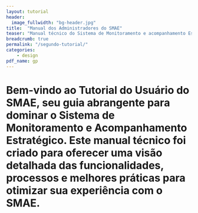 ```yaml
---
layout: tutorial
header:
  image_fullwidth: "bg-header.jpg"
title:  "Manual dos Administradores do SMAE"
teaser: "Manual técnico do Sistema de Monitoramento e acompanhamento Estratégico."
breadcrumb: true
permalink: "/segundo-tutorial/"
categories:
    - design
pdf_name: gp
---
```


# Bem-vindo ao Tutorial do Usuário do SMAE, seu guia abrangente para dominar o Sistema de Monitoramento e Acompanhamento Estratégico. Este manual técnico foi criado para oferecer uma visão detalhada das funcionalidades, processos e melhores práticas para otimizar sua experiência com o SMAE.